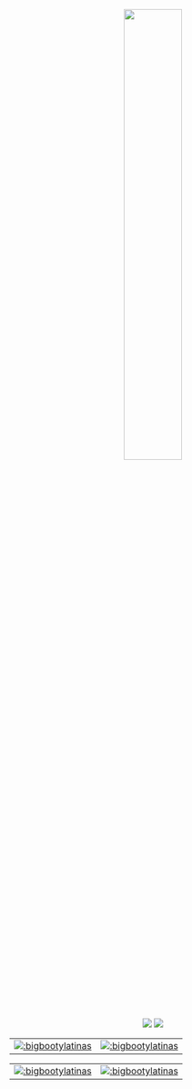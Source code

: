 <p align=center>
  <a href="https://discord.com/users/277674827215536129"><img src="https://lanyard-profile-readme.vercel.app/api/277674827215536129" width=45%></a>
</p>

<p align="center">
  <a href="https://github.com/bigbootylatinas"><img src="https://img.shields.io/github/followers/bigbootylatinas?style=for-the-badge"></img></a>
  <a href="https://github.com/bigbootylatinas"><img src="https://img.shields.io/github/stars/bigbootylatinas?style=for-the-badge"></img></a>
</p>


<table>
<td>
<a href="https://www.roblox.com/users/4327514471/profile"><img src="https://pbb.bio/profile/4348236369" alt=":bigbootylatinas" />
</td>
<td>
<a href="https://www.roblox.com/users/53650704/profile"><img src="https://pbb.bio/profile/4327514471" alt=":bigbootylatinas" />
</td>
</table>


<table>
<td>
<a href="https://www.roblox.com/users/4327514471/profile"><img src='https://pbb.bio/profile/81777' alt=":bigbootylatinas" />
</td>
<td>
<a href="https://www.roblox.com/users/53650704/profile"><img src="https://pbb.bio/profile/1" alt=":bigbootylatinas" />
</td>
</table>


